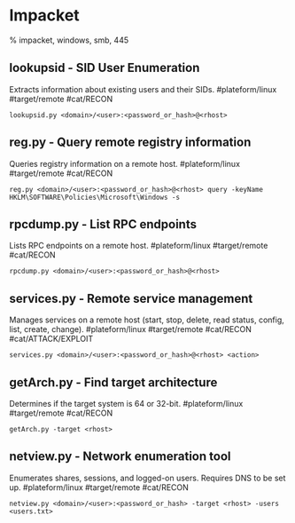 # Impacket

% impacket, windows, smb, 445

## lookupsid - SID User Enumeration
Extracts information about existing users and their SIDs.
#plateform/linux #target/remote #cat/RECON 

```
lookupsid.py <domain>/<user>:<password_or_hash>@<rhost>
```

## reg.py - Query remote registry information
Queries registry information on a remote host.
#plateform/linux #target/remote #cat/RECON 
```
reg.py <domain>/<user>:<password_or_hash>@<rhost> query -keyName HKLM\SOFTWARE\Policies\Microsoft\Windows -s
```

## rpcdump.py - List RPC endpoints
Lists RPC endpoints on a remote host.
#plateform/linux #target/remote #cat/RECON 
```
rpcdump.py <domain>/<user>:<password_or_hash>@<rhost>
```

## services.py - Remote service management
Manages services on a remote host (start, stop, delete, read status, config, list, create, change).
#plateform/linux #target/remote #cat/RECON  #cat/ATTACK/EXPLOIT  
```
services.py <domain>/<user>:<password_or_hash>@<rhost> <action>
``` 

## getArch.py - Find target architecture
Determines if the target system is 64 or 32-bit.
#plateform/linux #target/remote #cat/RECON 
```
getArch.py -target <rhost>
```

## netview.py - Network enumeration tool
Enumerates shares, sessions, and logged-on users. Requires DNS to be set up.
#plateform/linux #target/remote #cat/RECON 
```
netview.py <domain>/<user>:<password_or_hash> -target <rhost> -users <users.txt>
```


